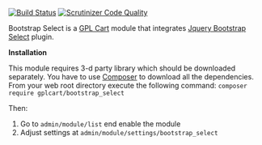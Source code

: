 [![Build Status](https://scrutinizer-ci.com/g/gplcart/bootstrap_select/badges/build.png?b=master)](https://scrutinizer-ci.com/g/gplcart/bootstrap_select/build-status/master)
[![Scrutinizer Code Quality](https://scrutinizer-ci.com/g/gplcart/bootstrap_select/badges/quality-score.png?b=master)](https://scrutinizer-ci.com/g/gplcart/bootstrap_select/?branch=master)

Bootstrap Select is a [GPL Cart](https://github.com/gplcart/gplcart) module that integrates [Jquery Bootstrap Select](https://github.com/silviomoreto/bootstrap-select) plugin.

**Installation**

This module requires 3-d party library which should be downloaded separately. You have to use [Composer](https://getcomposer.org) to download all the dependencies. From your web root directory execute the following command: `composer require gplcart/bootstrap_select`

Then:

1. Go to `admin/module/list` end enable the module
2. Adjust settings at `admin/module/settings/bootstrap_select`